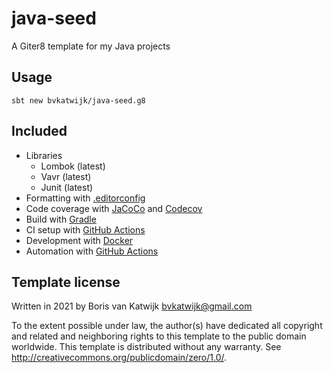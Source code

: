 # java-seed
A Giter8 template for my Java projects

## Usage
```
sbt new bvkatwijk/java-seed.g8
```

## Included
* Libraries
  * Lombok (latest)
  * Vavr (latest)
  * Junit (latest)
* Formatting with [.editorconfig](https://editorconfig.org)
* Code coverage with [JaCoCo](https://www.eclemma.org/jacoco/) and [Codecov](https://codecov.io/)
* Build with [Gradle](https://gradle.org)
* CI setup with [GitHub Actions](https://github.com/features/actions)
* Development with [Docker](https://www.docker.com/)
* Automation with [GitHub Actions](https://github.com/features/actions)


Template license
----------------
Written in 2021 by Boris van Katwijk bvkatwijk@gmail.com

To the extent possible under law, the author(s) have dedicated all copyright and related
and neighboring rights to this template to the public domain worldwide.
This template is distributed without any warranty. See <http://creativecommons.org/publicdomain/zero/1.0/>.
